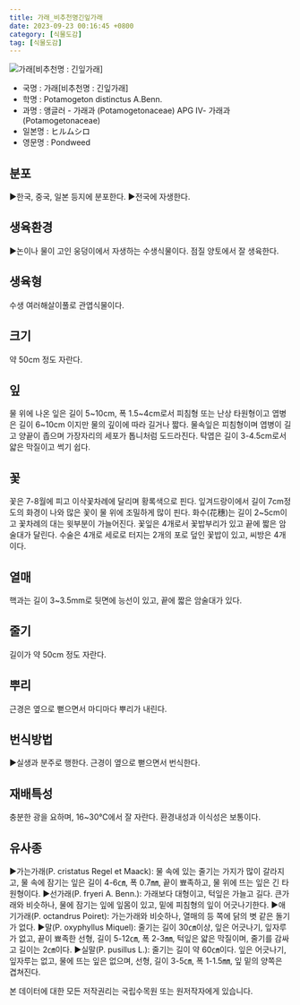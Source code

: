```yaml
---
title: 가래_비추천명긴잎가래
date: 2023-09-23 00:16:45 +0800
category: [식물도감]
tag: [식물도감]
---
```




![가래[비추천명 : 긴잎가래]](/fileUpload/plants/basic/Potamogetonaceae/Potamogeton/12225/1_th2.JPG)
- 국명 : 가래[비추천명 : 긴잎가래]
- 학명 : Potamogeton distinctus A.Benn.
- 과명 : 앵글러 - 가래과 (Potamogetonaceae) APG Ⅳ- 가래과 (Potamogetonaceae)
- 일본명 : ヒルムシロ
- 영문명 : Pondweed


## 분포
▶한국, 중국, 일본 등지에 분포한다.▶전국에 자생한다.
## 생육환경
▶논이나 물이 고인 웅덩이에서 자생하는 수생식물이다. 점질 양토에서 잘 생육한다.
## 생육형
수생 여러해살이풀로 관엽식물이다.
## 크기
약 50cm 정도 자란다.
## 잎
물 위에 나온 잎은 길이 5~10cm, 폭 1.5~4cm로서 피침형 또는 난상 타원형이고 엽병은 길이 6~10cm 이지만 물의 깊이에 따라 길거나 짧다. 물속잎은 피침형이며 엽병이 길고 양끝이 좁으며 가장자리의 세포가 톱니처럼 도드라진다. 탁엽은 길이 3-4.5cm로서 얇은 막질이고 썩기 쉽다.
## 꽃
꽃은 7-8월에 피고 이삭꽃차례에 달리며 황록색으로 핀다. 잎겨드랑이에서 길이 7cm정도의 화경이 나와 많은 꽃이 물 위에 조밀하게 많이 핀다. 화수(花穗)는 길이 2~5cm이고 꽃차례의 대는 윗부분이 가늘어진다. 꽃잎은 4개로서 꽃밥부리가 있고 끝에 짧은 암술대가 달린다. 수술은 4개로 세로로 터지는 2개의 포로 덮인 꽃밥이 있고, 씨방은 4개이다.
## 열매
핵과는 길이 3~3.5mm로 뒷면에 능선이 있고, 끝에 짧은 암술대가 있다.
## 줄기
길이가 약 50cm 정도 자란다.
## 뿌리
근경은 옆으로 뻗으면서 마디마다 뿌리가 내린다.
## 번식방법
▶실생과 분주로 행한다. 근경이 옆으로 뻗으면서 번식한다.
## 재배특성
충분한 광을 요하며, 16~30℃에서 잘 자란다. 환경내성과 이식성은 보통이다.
## 유사종
▶가는가래(P. cristatus Regel et Maack): 물 속에 있는 줄기는 가지가 많이 갈라지고, 물 속에 잠기는 잎은 길이 4-6㎝, 폭 0.7㎜, 끝이 뾰족하고, 물 위에 뜨는 잎은 긴 타원형이다.▶선가래(P. fryeri A. Benn.): 가래보다 대형이고, 턱잎은 가늘고 길다. 큰가래와 비슷하나, 물에 잠기는 잎에 잎몸이 있고, 밑에 피침형의 잎이 어긋나기한다.▶애기가래(P. octandrus Poiret): 가는가래와 비슷하나, 열매의 등 쪽에 닭의 볏 같은 돌기가 없다. ▶말(P. oxyphyllus Miquel): 줄기는 길이 30㎝이상, 잎은 어긋나기, 잎자루가 없고, 끝이 뾰족한 선형, 길이 5-12㎝, 폭 2-3㎜, 턱잎은 얇은 막질이며, 줄기를 감싸고 길이는 2㎝이다. ▶실말(P. pusillus L.): 줄기는 길이 약 60㎝이다. 잎은 어긋나기, 잎자루는 없고, 물에 뜨는 잎은 없으며, 선형, 길이 3-5㎝, 폭 1-1.5㎜, 잎 밑의 양쪽은 겹쳐진다.






본 데이터에 대한 모든 저작권리는 국립수목원 또는 원저작자에게 있습니다.
